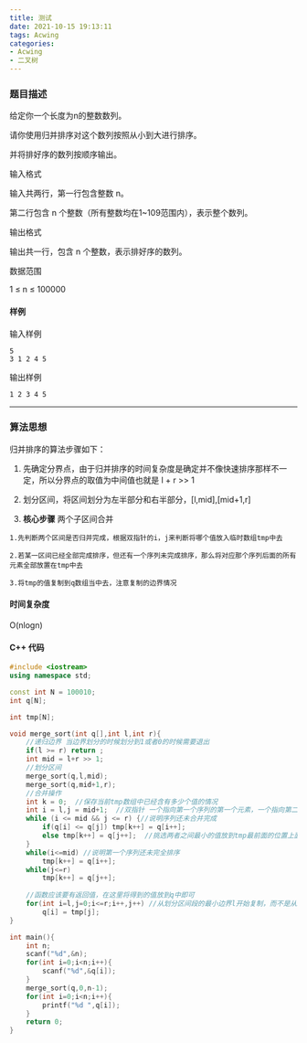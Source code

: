 ```yaml
---
title: 测试
date: 2021-10-15 19:13:11
tags: Acwing
categories: 
- Acwing 
- 二叉树
---
```


### 题目描述

给定你一个长度为n的整数数列。

请你使用归并排序对这个数列按照从小到大进行排序。

并将排好序的数列按顺序输出。
<!--more-->

输入格式

输入共两行，第一行包含整数 n。

第二行包含 n 个整数（所有整数均在1~109范围内），表示整个数列。

输出格式

输出共一行，包含 n 个整数，表示排好序的数列。

数据范围

1 ≤ n ≤ 100000


#### 样例

输入样例
```
5
3 1 2 4 5
```
输出样例

```
1 2 3 4 5
```

----------

### 算法思想

归并排序的算法步骤如下：

1. 先确定分界点，由于归并排序的时间复杂度是确定并不像快速排序那样不一定，所以分界点的取值为中间值也就是 l + r  >> 1

2. 划分区间，将区间划分为左半部分和右半部分，[l,mid],[mid+1,r]

3. **核心步骤** 两个子区间合并

```
1.先判断两个区间是否归并完成，根据双指针的i，j来判断将哪个值放入临时数组tmp中去

2.若某一区间已经全部完成排序，但还有一个序列未完成排序，那么将对应那个序列后面的所有元素全部放置在tmp中去

3.将tmp的值复制到q数组当中去，注意复制的边界情况
```

#### 时间复杂度

O(nlogn)

#### C++ 代码
```c++
#include <iostream>
using namespace std;

const int N = 100010;
int q[N];

int tmp[N];

void merge_sort(int q[],int l,int r){
    //递归边界 当边界划分的时候划分到1或者0的时候需要退出
    if(l >= r) return ;  
    int mid = l+r >> 1;
    //划分区间 
    merge_sort(q,l,mid);
    merge_sort(q,mid+1,r);
    //合并操作
    int k = 0;  //保存当前tmp数组中已经含有多少个值的情况
    int i = l,j = mid+1;  //双指针 一个指向第一个序列的第一个元素，一个指向第二个序列的第一个元素
    while (i <= mid && j <= r) {//说明序列还未合并完成
        if(q[i] <= q[j]) tmp[k++] = q[i++]; 
        else tmp[k++] = q[j++];  //挑选两者之间最小的值放到tmp最前面的位置上面去
    }
    while(i<=mid) //说明第一个序列还未完全排序
        tmp[k++] = q[i++];
    while(j<=r) 
        tmp[k++] = q[j++];
        
    //函数应该要有返回值，在这里将得到的值放到q中即可
    for(int i=l,j=0;i<=r;i++,j++) //从划分区间段的最小边界l开始复制，而不是从i=0开始，应该从区间角度来看问题
        q[i] = tmp[j];
}

int main(){
    int n;
    scanf("%d",&n);
    for(int i=0;i<n;i++){
        scanf("%d",&q[i]);
    }
    merge_sort(q,0,n-1);
    for(int i=0;i<n;i++){
        printf("%d ",q[i]);
    }
    return 0;
}
```